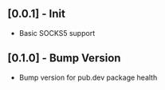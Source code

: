 ## [0.0.1] - Init

* Basic SOCKS5 support

## [0.1.0] - Bump Version

* Bump version for pub.dev package health